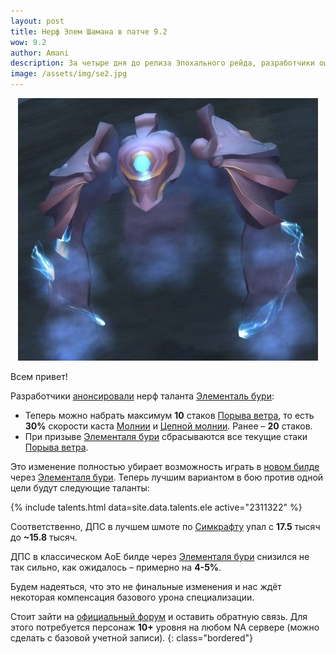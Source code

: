 ```yaml
---    
layout: post
title: Нерф Элем Шамана в патче 9.2
wow: 9.2
author: Amani
description: За четыре дня до релиза Эпохального рейда, разработчики ощутимо ослабили Элементаля бури, практически убив основанный на нем билд для боя против одной цели. 
image: /assets/img/se2.jpg
---
```


<p align="center">
<img src="/assets/img/se2.jpg" > 
</p>

Всем привет!

Разработчики [анонсировали](https://www.wowhead.com/news/elemental-shaman-class-tuning-march-8-326204) нерф таланта [Элементаль бури](https://ru.wowhead.com/spell=192249):

* Теперь можно набрать максимум **10** стаков [Порыва ветра](https://ru.wowhead.com/spell=263806), то есть **30%** скорости каста [Молнии](https://ru.wowhead.com/spell=188196) и [Цепной молнии](https://ru.wowhead.com/spell=188443). Ранее – **20** стаков.
* При призыве [Элементаля бури](https://ru.wowhead.com/spell=192249) сбрасываются все текущие стаки [Порыва ветра](https://ru.wowhead.com/spell=263806).

<p></p>

Это изменение полностью убирает возможность играть в [новом билде](https://stormkeeper.ru/2022/02/14/ele-meme.html) через [Элементаля бури](https://ru.wowhead.com/spell=192249). Теперь лучшим вариантом в бою против одной цели будут следующие таланты:

{% include talents.html data=site.data.talents.ele active="2311322" %}

Соответственно, ДПС в лучшем шмоте по [Симкрафту](http://simulationcraft.org/reports/T28_Raid.html) упал с **17.5** тысяч до **~15.8** тысяч.

ДПС в классическом АоЕ билде через [Элементаля бури](https://ru.wowhead.com/spell=192249) снизился не так сильно, как ожидалось – примерно на **4-5%**.

Будем надеяться, что это не финальные изменения и нас ждёт некоторая компенсация базового урона специализации.

Стоит зайти на [официальный форум](https://us.forums.blizzard.com/en/wow/t/elemental-shaman-class-tuning-march-8/1195446 ) и оставить обратную связь. Для этого потребуется персонаж **10+** уровня на любом NA сервере (можно сделать с базовой учетной записи).
{: class="bordered"}
